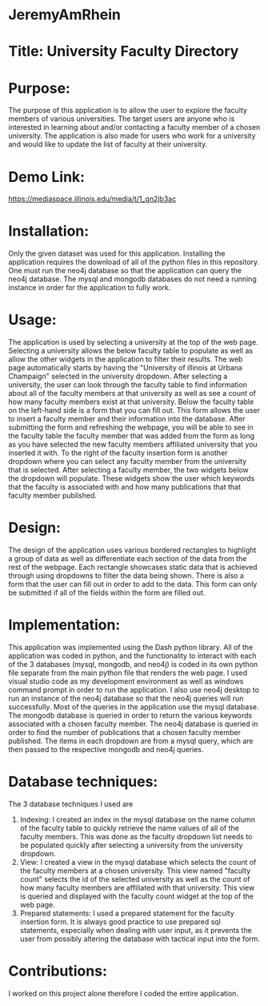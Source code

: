 # JeremyAmRhein

# Title: University Faculty Directory

# Purpose: 
The purpose of this application is to allow the user to explore the faculty members of various universities.  The target users are anyone who is interested in learning about and/or contacting a faculty member of a chosen university.  The application is also made for users who work for a university and would like to update the list of faculty at their university.

# Demo Link:
https://mediaspace.illinois.edu/media/t/1_gn2jb3ac

# Installation:
Only the given dataset was used for this application.  Installing the application requires the download of all of the python files in this repository.  One must run the neo4j database so that the application can query the neo4j database.  The mysql and mongodb databases do not need a running instance in order for the application to fully work.

# Usage:
The application is used by selecting a university at the top of the web page.  Selecting a university allows the below faculty table to populate as well as allow the other widgets in the application to filter their results.  The web page automatically starts by having the "University of illinois at Urbana Champaign" selected in the university dropdown.  After selecting a university, the user can look through the faculty table to find information about all of the faculty members at that university as well as see a count of how many faculty members exist at that university.  Below the faculty table on the left-hand side is a form that you can fill out.  This form allows the user to insert a faculty member and their information into the database.  After submitting the form and refreshing the webpage, you will be able to see in the faculty table the faculty member that was added from the form as long as you have selected the new faculty members affiliated university that you inserted it with.  To the right of the faculty insertion form is another dropdown where you can select any faculty member from the university that is selected.  After selecting a faculty member, the two widgets below the dropdown will populate.  These widgets show the user which keywords that the faculty is associated with and how many publications that that faculty member published.

# Design:
The design of the application uses various bordered rectangles to highlight a group of data as well as differentiate each section of the data from the rest of the webpage.  Each rectangle showcases static data that is achieved through using dropdowns to filter the data being shown.  There is also a form that the user can fill out in order to add to the data.  This form can only be submitted if all of the fields within the form are filled out.

# Implementation:
This application was implemented using the Dash python library.  All of the application was coded in python, and the functionality to interact with each of the 3 databases (mysql, mongodb, and neo4j) is coded in its own python file separate from the main python file that renders the web page.  I used visual studio code as my development environment as well as windows command prompt in order to run the application.  I also use neo4j desktop to run an instance of the neo4j database so that the neo4j queries will run successfully.  Most of the queries in the application use the mysql database.  The mongodb database is queried in order to return the various keywords associated with a chosen faculty member.  The neo4j database is queried in order to find the number of publications that a chosen faculty member published.  The items in each dropdown are from a mysql query, which are then passed to the respective mongodb and neo4j queries.

# Database techniques:
The 3 database techniques I used are
1. Indexing: I created an index in the mysql database on the name column of the faculty table to quickly retrieve the name values of all of the faculty members.  This was done as the faculty dropdown list needs to be populated quickly after selecting a university from the university dropdown.
2. View: I created a view in the mysql database which selects the count of the faculty members at a chosen university.  This view named "faculty count" selects the id of the selected university as well as the count of how many faculty members are affiliated with that university.  This view is queried and displayed with the faculty count widget at the top of the web page.
3. Prepared statements: I used a prepared statement for the faculty insertion form.  It is always good practice to use prepared sql statements, especially when dealing with user input, as it prevents the user from possibly altering the database with tactical input into the form.

# Contributions:
I worked on this project alone therefore I coded the entire application.


